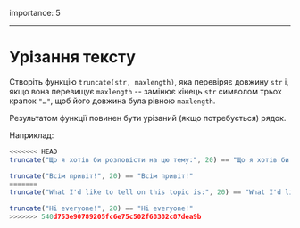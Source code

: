 importance: 5

---

# Урізання тексту

Створіть функцію `truncate(str, maxlength)`, яка перевіряє довжину `str` і, якщо вона перевищує `maxlength` -- замінює кінець `str` символом трьох крапок `"…"`, щоб його довжина була рівною `maxlength`.

Результатом функції повинен бути урізаний (якщо потребується) рядок.

Наприклад:

```js
<<<<<<< HEAD
truncate("Що я хотів би розповісти на цю тему:", 20) == "Що я хотів би розпо…"

truncate("Всім привіт!", 20) == "Всім привіт!"
=======
truncate("What I'd like to tell on this topic is:", 20) == "What I'd like to te…"

truncate("Hi everyone!", 20) == "Hi everyone!"
>>>>>>> 540d753e90789205fc6e75c502f68382c87dea9b
```
